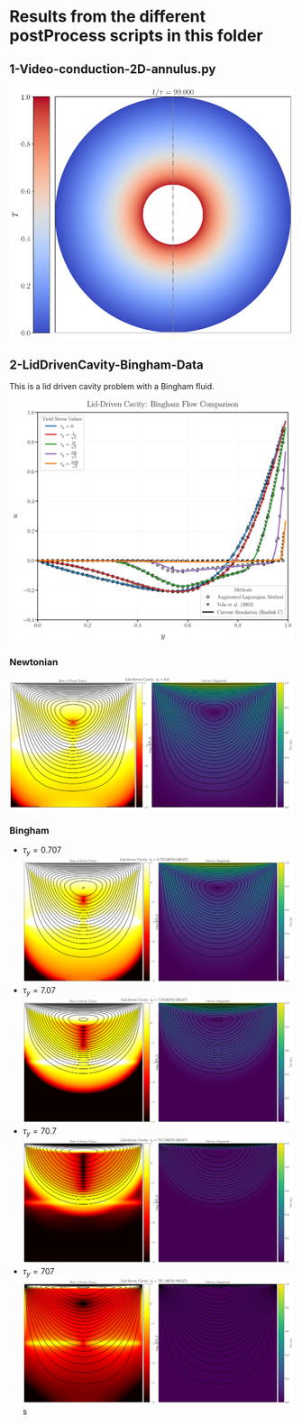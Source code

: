 # Results from the different postProcess scripts in this folder

## 1-Video-conduction-2D-annulus.py

![](img/1-Video-conduction-2D-annulus.png)

## 2-LidDrivenCavity-Bingham-Data

This is a lid driven cavity problem with a Bingham fluid.

![](img/lid_driven_cavity_bingham_flow.png)

### Newtonian 

![](img/tau0.0.png)

### Bingham 
- $\tau_y = 0.707$
![](img/tau0.7071067811865475.png)
- $\tau_y = 7.07$
![](img/tau7.071067811865475.png)
- $\tau_y = 70.7$
![](img/tau70.71067811865474.png)
- $\tau_y = 707$
![](img/tau707.1067811865474.png)s